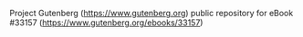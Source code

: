 Project Gutenberg (https://www.gutenberg.org) public repository for eBook #33157 (https://www.gutenberg.org/ebooks/33157)
